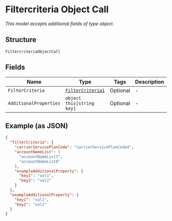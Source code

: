 
# Filtercriteria Object Call

*This model accepts additional fields of type object.*

## Structure

`FiltercriteriaObjectCall`

## Fields

| Name | Type | Tags | Description |
|  --- | --- | --- | --- |
| `FilterCriteria` | [`FilterCriteria1`](../../doc/models/filter-criteria-1.md) | Optional | - |
| `AdditionalProperties` | `object this[string key]` | Optional | - |

## Example (as JSON)

```json
{
  "filterCriteria": {
    "carrierServicePlanCode": "carrierServicePlanCode4",
    "accountNameList": [
      "accountNameList7",
      "accountNameList8"
    ],
    "exampleAdditionalProperty": {
      "key1": "val1",
      "key2": "val2"
    }
  },
  "exampleAdditionalProperty": {
    "key1": "val1",
    "key2": "val2"
  }
}
```

